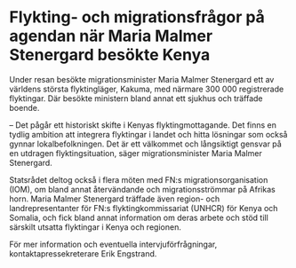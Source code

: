 # Flykting- och migrationsfrågor på agendan när Maria Malmer Stenergard besökte Kenya

Under resan besökte migrationsminister Maria Malmer Stenergard ett av världens största flyktingläger, Kakuma, med närmare 300 000 registrerade flyktingar. Där besökte ministern bland annat ett sjukhus och träffade boende.

– Det pågår ett historiskt skifte i Kenyas flyktingmottagande. Det finns en tydlig ambition att integrera flyktingar i landet och hitta lösningar som också gynnar lokalbefolkningen. Det är ett välkommet och långsiktigt gensvar på en utdragen flyktingsituation, säger migrationsminister Maria Malmer Stenergard.

Statsrådet deltog också i flera möten med FN:s migrationsorganisation (IOM), om bland annat återvändande och migrationsströmmar på Afrikas horn. Maria Malmer Stenergard träffade även region\- och landrepresentanter för FN:s flyktingkommissariat (UNHCR) för Kenya och Somalia, och fick bland annat information om deras arbete och stöd till särskilt utsatta flyktingar i Kenya och regionen.

För mer information och eventuella intervjuförfrågningar, kontaktapressekreterare Erik Engstrand.
